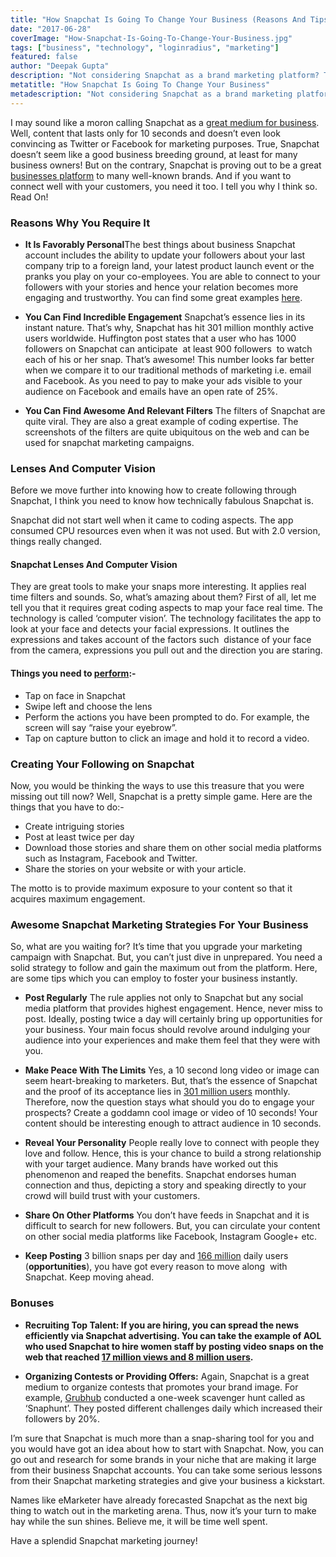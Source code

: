 ```yaml
---
title: "How Snapchat Is Going To Change Your Business (Reasons And Tips Inside!)"
date: "2017-06-28"
coverImage: "How-Snapchat-Is-Going-To-Change-Your-Business.jpg"
tags: ["business", "technology", "loginradius", "marketing"]
featured: false 
author: "Deepak Gupta"
description: "Not considering Snapchat as a brand marketing platform? Think again! Read on to find out how you can double your purchase rate and have better emotional response."
metatitle: "How Snapchat Is Going To Change Your Business"
metadescription: "Not considering Snapchat as a brand marketing platform? Think again! Read on to find out how you can double your purchase rate and have better emotional response."
---
```

I may sound like a moron calling Snapchat as a [great medium for business](https://blog.hootsuite.com/snapchat-statistics-for-business/). Well, content that lasts only for 10 seconds and doesn’t even look convincing as Twitter or Facebook for marketing purposes. True, Snapchat doesn’t seem like a good business breeding ground, at least for many business owners! But on the contrary, Snapchat is proving out to be a great [businesses platform](https://www.fastcompany.com/3033793/how-12-brands-used-snapchat) to many well-known brands. And if you want to connect well with your customers, you need it too. I tell you why I think so. Read On!

### **Reasons Why You Require It**

- ****It Is Favorably Personal****The best things about business Snapchat account includes the ability to update your followers about your last company trip to a foreign land, your latest product launch event or the pranks you play on your co-employees. You are able to connect to your followers with your stories and hence your relation becomes more engaging and trustworthy. You can find some great examples [here](https://www.fastcompany.com/3033793/how-12-brands-used-snapchat).

- ****You Can Find Incredible Engagement**** Snapchat’s essence lies in its instant nature. That’s why, Snapchat has hit 301 million monthly active users worldwide. Huffington post states that a user who has 1000 followers on Snapchat can anticipate  at least 900 followers  to watch each of his or her snap. That’s awesome! This number looks far better when we compare it to our traditional methods of marketing i.e. email and Facebook. As you need to pay to make your ads visible to your audience on Facebook and emails have an open rate of 25%.

- ****You Can Find Awesome And Relevant Filters**** The filters of Snapchat are quite viral. They are also a great example of coding expertise. The screenshots of the filters are quite ubiquitous on the web and can be used for snapchat marketing campaigns.

### **Lenses And Computer Vision**

Before we move further into knowing how to create following through Snapchat, I think you need to know how technically fabulous Snapchat is.

Snapchat did not start well when it came to coding aspects. The app consumed CPU resources even when it was not used. But with 2.0 version, things really changed.

#### **Snapchat Lenses And Computer Vision**

They are great tools to make your snaps more interesting. It applies real time filters and sounds. So, what’s amazing about them? First of all, let me tell you that it requires great coding aspects to map your face real time. The technology is called ‘computer vision’. The technology facilitates the app to look at your face and detects your facial expressions. It outlines the expressions and takes account of the factors such  distance of your face from the camera, expressions you pull out and the direction you are staring. 

#### **Things you need to** [**perform**](https://support.snapchat.com/en-US/a/lenses1)**:-**

- Tap on face in Snapchat 
- Swipe left and choose the lens
- Perform the actions you have been prompted to do. For example, the screen will say “raise your eyebrow”.
- Tap on capture button to click an image and hold it to record a video.

### **Creating Your Following on Snapchat**

Now, you would be thinking the ways to use this treasure that you were missing out till now? Well, Snapchat is a pretty simple game. Here are the things that you have to do:-

- Create intriguing stories
- Post at least twice per day
- Download those stories and share them on other social media platforms such as Instagram, Facebook and Twitter.
- Share the stories on your website or with your article.

The motto is to provide maximum exposure to your content so that it acquires maximum engagement.

### **Awesome Snapchat Marketing Strategies For Your Business**

So, what are you waiting for? It’s time that you upgrade your marketing campaign with Snapchat. But, you can’t just dive in unprepared. You need a solid strategy to follow and gain the maximum out from the platform. Here, are some tips which you can employ to foster your business instantly.

- ****Post Regularly**** The rule applies not only to Snapchat but any social media platform that provides highest engagement. Hence, never miss to post. Ideally, posting twice a day will certainly bring up opportunities for your business. Your main focus should revolve around indulging your audience into your experiences and make them feel that they were with you.

- ****Make Peace With The Limits**** Yes, a 10 second long video or image can seem heart-breaking to marketers. But, that’s the essence of Snapchat and the proof of its acceptance lies in [301 million users](http://expandedramblings.com/index.php/snapchat-statistics/) monthly. Therefore, now the question stays what should you do to engage your prospects? Create a goddamn cool image or video of 10 seconds! Your content should be interesting enough to attract audience in 10 seconds.

- ****Reveal Your Personality**** People really love to connect with people they love and follow. Hence, this is your chance to build a strong relationship with your target audience. Many brands have worked out this phenomenon and reaped the benefits. Snapchat endorses human connection and thus, depicting a story and speaking directly to your crowd will build trust with your customers.

- ****Share On Other Platforms**** You don’t have feeds in Snapchat and it is difficult to search for new followers. But, you can circulate your content on other social media platforms like Facebook, Instagram Google+ etc.

- ****Keep Posting**** 3 billion snaps per day and [166 million](http://expandedramblings.com/index.php/snapchat-statistics/) daily users (**opportunities**), you have got every reason to move along  with Snapchat. Keep moving ahead.

### **Bonuses**

- **Recruiting Top Talent: If you are hiring, you can spread the news efficiently via Snapchat advertising. You can take the example of AOL who used Snapchat to hire women staff by posting video snaps on the web that reached [17 million views and 8 million users](http://www.adweek.com/digital/how-aol-used-snapchat-recruitment-tool-millennial-women-171803/).**

- **Organizing Contests or Providing Offers:** Again, Snapchat is a great medium to organize contests that promotes your brand image. For example, [Grubhub](https://www.grubhub.com/) conducted a one-week scavenger hunt called as ‘Snaphunt’. They posted different challenges daily which increased their followers by 20%.

I’m sure that Snapchat is much more than a snap-sharing tool for you and you would have got an idea about how to start with Snapchat. Now, you can go out and research for some brands in your niche that are making it large from their business Snapchat accounts. You can take some serious lessons from their Snapchat marketing strategies and give your business a kickstart.

Names like eMarketer have already forecasted Snapchat as the next big thing to watch out in the marketing arena. Thus, now it’s your turn to make hay while the sun shines. Believe me, it will be time well spent.

Have a splendid Snapchat marketing journey!

